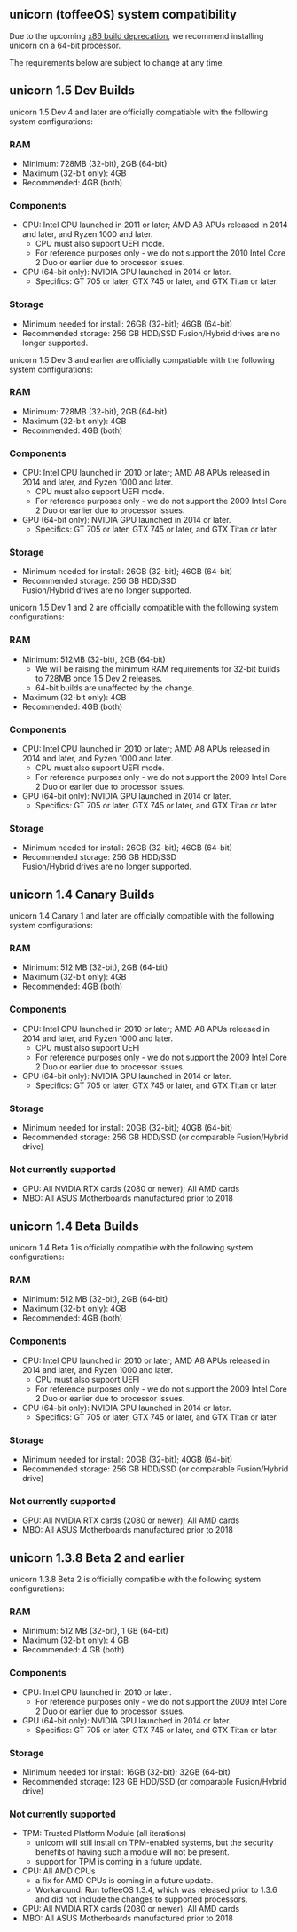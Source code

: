 ## unicorn (toffeeOS) system compatibility
Due to the upcoming [x86 build deprecation](https://github.com/onetwentyfour/unicorndocs/blob/main/x86-build-support.md), we recommend installing unicorn on a 64-bit processor. 

The requirements below are subject to change at any time.

## unicorn 1.5 Dev Builds
unicorn 1.5 Dev 4 and later are officially compatiable with the following system configurations:

### RAM
- Minimum: 728MB (32-bit), 2GB (64-bit)
- Maximum (32-bit only): 4GB
- Recommended: 4GB (both)

### Components
- CPU: Intel CPU launched in 2011 or later; AMD A8 APUs released in 2014 and later, and Ryzen 1000 and later.
  - CPU must also support UEFI mode.
  - For reference purposes only - we do not support the 2010 Intel Core 2 Duo or earlier due to processor issues.
- GPU (64-bit only): NVIDIA GPU launched in 2014 or later.
  - Specifics: GT 705 or later, GTX 745 or later, and GTX Titan or later. 

### Storage
- Minimum needed for install: 26GB (32-bit); 46GB (64-bit)
- Recommended storage: 256 GB HDD/SSD
Fusion/Hybrid drives are no longer supported.

unicorn 1.5 Dev 3 and earlier are officially compatiable with the following system configurations:

### RAM
- Minimum: 728MB (32-bit), 2GB (64-bit)
- Maximum (32-bit only): 4GB
- Recommended: 4GB (both)

### Components
- CPU: Intel CPU launched in 2010 or later; AMD A8 APUs released in 2014 and later, and Ryzen 1000 and later.
  - CPU must also support UEFI mode.
  - For reference purposes only - we do not support the 2009 Intel Core 2 Duo or earlier due to processor issues.
- GPU (64-bit only): NVIDIA GPU launched in 2014 or later.
  - Specifics: GT 705 or later, GTX 745 or later, and GTX Titan or later. 

### Storage
- Minimum needed for install: 26GB (32-bit); 46GB (64-bit)
- Recommended storage: 256 GB HDD/SSD  
Fusion/Hybrid drives are no longer supported.

unicorn 1.5 Dev 1 and 2 are officially compatible with the following system configurations:

### RAM
- Minimum: 512MB (32-bit), 2GB (64-bit)
  - We will be raising the minimum RAM requirements for 32-bit builds to 728MB once 1.5 Dev 2 releases. 
  - 64-bit builds are unaffected by the change.
- Maximum (32-bit only): 4GB
- Recommended: 4GB (both)

### Components
- CPU: Intel CPU launched in 2010 or later; AMD A8 APUs released in 2014 and later, and Ryzen 1000 and later.
  - CPU must also support UEFI mode.
  - For reference purposes only - we do not support the 2009 Intel Core 2 Duo or earlier due to processor issues.
- GPU (64-bit only): NVIDIA GPU launched in 2014 or later.
  - Specifics: GT 705 or later, GTX 745 or later, and GTX Titan or later. 

### Storage
- Minimum needed for install: 26GB (32-bit); 46GB (64-bit)
- Recommended storage: 256 GB HDD/SSD  
Fusion/Hybrid drives are no longer supported.

## unicorn 1.4 Canary Builds
unicorn 1.4 Canary 1 and later are officially compatible with the following system configurations:

### RAM
- Minimum: 512 MB (32-bit), 2GB (64-bit)
- Maximum (32-bit only): 4GB
- Recommended: 4GB (both)

### Components
- CPU: Intel CPU launched in 2010 or later; AMD A8 APUs released in 2014 and later, and Ryzen 1000 and later.
  - CPU must also support UEFI
  - For reference purposes only - we do not support the 2009 Intel Core 2 Duo or earlier due to processor issues.
- GPU (64-bit only): NVIDIA GPU launched in 2014 or later.
  - Specifics: GT 705 or later, GTX 745 or later, and GTX Titan or later. 

### Storage
- Minimum needed for install: 20GB (32-bit); 40GB (64-bit)
- Recommended storage: 256 GB HDD/SSD (or comparable Fusion/Hybrid drive)

### Not currently supported
- GPU: All NVIDIA RTX cards (2080 or newer); All AMD cards
- MBO: All ASUS Motherboards manufactured prior to 2018

## unicorn 1.4 Beta Builds
unicorn 1.4 Beta 1 is officially compatible with the following system configurations:

### RAM
- Minimum: 512 MB (32-bit), 2GB (64-bit)
- Maximum (32-bit only): 4GB
- Recommended: 4GB (both)

### Components
- CPU: Intel CPU launched in 2010 or later; AMD A8 APUs released in 2014 and later, and Ryzen 1000 and later.
  - CPU must also support UEFI
  - For reference purposes only - we do not support the 2009 Intel Core 2 Duo or earlier due to processor issues.
- GPU (64-bit only): NVIDIA GPU launched in 2014 or later.
  - Specifics: GT 705 or later, GTX 745 or later, and GTX Titan or later. 

### Storage
- Minimum needed for install: 20GB (32-bit); 40GB (64-bit)
- Recommended storage: 256 GB HDD/SSD (or comparable Fusion/Hybrid drive)

### Not currently supported
- GPU: All NVIDIA RTX cards (2080 or newer); All AMD cards
- MBO: All ASUS Motherboards manufactured prior to 2018

## unicorn 1.3.8 Beta 2 and earlier
unicorn 1.3.8 Beta 2 is officially compatible with the following system configurations:

### RAM
- Minimum: 512 MB (32-bit), 1 GB (64-bit)
- Maximum (32-bit only): 4 GB
- Recommended: 4 GB (both)

### Components
- CPU: Intel CPU launched in 2010 or later.
  - For reference purposes only - we do not support the 2009 Intel Core 2 Duo or earlier due to processor issues.
- GPU (64-bit only): NVIDIA GPU launched in 2014 or later.
  - Specifics: GT 705 or later, GTX 745 or later, and GTX Titan or later. 

### Storage
- Minimum needed for install: 16GB (32-bit); 32GB (64-bit)
- Recommended storage: 128 GB HDD/SSD (or comparable Fusion/Hybrid drive)

### Not currently supported
- TPM: Trusted Platform Module (all iterations)
  - unicorn will still install on TPM-enabled systems, but the security benefits of having such a module will not be present.
  - support for TPM is coming in a future update.
- CPU: All AMD CPUs
  - a fix for AMD CPUs is coming in a future update.
  - Workaround: Run toffeeOS 1.3.4, which was released prior to 1.3.6 and did not include the changes to supported processors.
- GPU: All NVIDIA RTX cards (2080 or newer); All AMD cards
- MBO: All ASUS Motherboards manufactured prior to 2018
